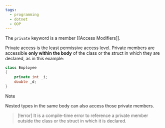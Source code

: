 ```yaml
---
tags:
  - programming
  - dotnet
  - OOP
---
```

The `private` keyword is a member [[Access Modifiers]].

Private access is the least permissive access level. Private members are accessible **only within the body** of the class or the struct in which they are declared, as in this example:
```c#
class Employee
{
    private int _i;
    double _d;  
}
```

>[!note]
>Nested types in the same body can also access those private members.

>[!error]
>It is a compile-time error to reference a private member outside the class or the struct in which it is declared.

